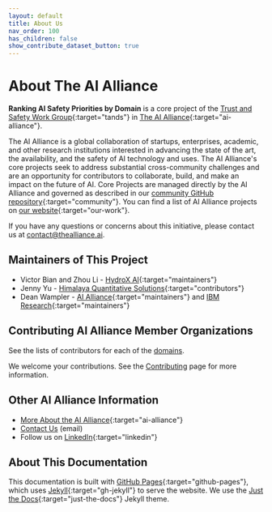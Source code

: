 ```yaml
---
layout: default
title: About Us
nav_order: 100
has_children: false
show_contribute_dataset_button: true
---
```


# About The AI Alliance

**Ranking AI Safety Priorities by Domain** is a core project of the [Trust and Safety Work Group](https://thealliance.ai/focus-areas/trust-and-safety){:target="tands"} in [The AI Alliance](https://thealliance.ai){:target="ai-alliance"}. 

The AI Alliance is a global collaboration of startups, enterprises, academic, and other research institutions interested in advancing the state of the art, the availability, and the safety of AI technology and uses. The AI Alliance's core projects seek to address substantial cross-community challenges and are an opportunity for contributors to collaborate, build, and make an impact on the future of AI. Core Projects are managed directly by the AI Alliance and governed as described in our [community GitHub repository](https://github.com/The-AI-Alliance/community){:target="community"}. You can find a list of AI Alliance projects on [our website](https://thealliance.ai/our-work){:target="our-work"}.

If you have any questions or concerns about this initiative, please contact us at [contact@thealliance.ai](mailto:contact@thealliance.ai).

## Maintainers of This Project

* Victor Bian and Zhou Li - [HydroX AI](https://www.hydrox.ai/){:target="maintainers"} 
* Jenny Yu - [Himalaya Quantitative Solutions](https://www.himalayaqs.com/){:target="contributors"}
* Dean Wampler - [AI Alliance](https://thealliance.ai){:target="maintainers"} and [IBM Research](https://research.ibm.com/){:target="maintainers"}

## Contributing AI Alliance Member Organizations

See the lists of contributors for each of the [domains]({{site.baseurl}}/domains/domains).

We welcome your contributions. See the [Contributing]({{site.baseurl}}/contributing) page for more information.

## Other AI Alliance Information

* [More About the AI Alliance](https://thealliance.ai/about-aia){:target="ai-alliance"}
* [Contact Us](mailto:contact@thealliance.ai) (email)
* Follow us on [LinkedIn](https://www.linkedin.com/company/the-aialliance/){:target="linkedin"}

## About This Documentation

This documentation is built with [GitHub Pages](https://pages.github.com/){:target="github-pages"}, which uses [Jekyll](https://github.com/jekyll/jekyll){:target="gh-jekyll"} to serve the website. We use the [Just the Docs](https://just-the-docs.github.io/just-the-docs/){:target="just-the-docs"} Jekyll theme.
